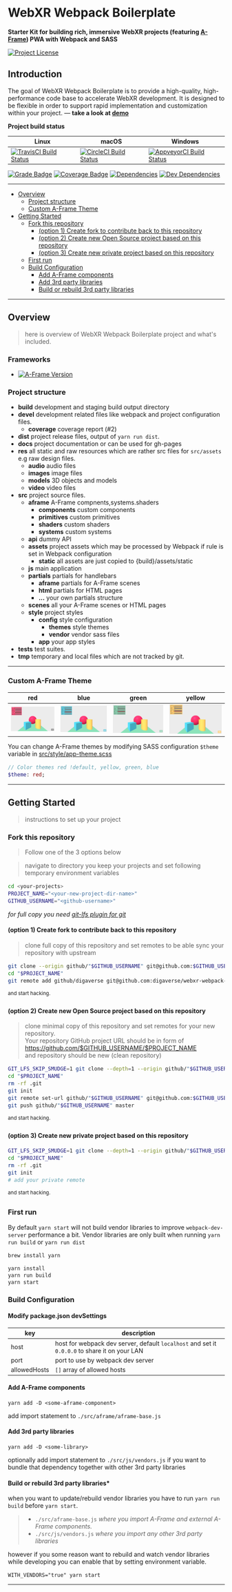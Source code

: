 # WebXR Webpack Boilerplate

**Starter Kit for building rich, immersive WebXR projects (featuring [A-Frame][aframe-link]) PWA with Webpack and SASS**

[![Project License][license-img]][license-link]

## Introduction

The goal of WebXR Webpack Boilerplate is to provide a high-quality, high-performance code base to accelerate WebXR development. It is designed to be flexible in order to support rapid implementation and customization within your project. — **take a look at [demo][demo-link]**

**Project build status**

| Linux | macOS | Windows |
| --- | --- | --- |
| [![TravisCI Build Status][travis-img]][travis-link] | [![CircleCI Build Status][circleci-img]][circleci-link] | [![AppveyorCI Build Status][appveyor-img]][appveyor-link] |

[![Grade Badge][codacy-grade-img]][codacy-grade-link]
[![Coverage Badge][coverage-img]][coverage-link]
[![Dependencies][dep-status-img]][dep-status-link]
[![Dev Dependencies][devdep-status-img]][devdep-status-link]

---

- [Overview](#overview)
  * [Project structure](#project-structure)
  * [Custom A-Frame Theme](#custom-a-frame-theme)
- [Getting Started](#getting-started)
  * [Fork this repository](#fork-this-repository)
    + [(option 1) Create fork to contribute back to this repository](#-option-1--create-fork-to-contribute-back-to-this-repository)
    + [(option 2) Create new Open Source project based on this repository](#-option-2--create-new-open-source-project-based-on-this-repository)
    + [(option 3) Create new private project based on this repository](#-option-3--create-new-private-project-based-on-this-repository)
  * [First run](#first-run)
  * [Build Configuration](#build-configuration)
    * [Add A-Frame components](#add-a-frame-components)
    * [Add 3rd party libraries](#add-3rd-party-libraries)
    * [Build or rebuild 3rd party libraries](build-or-rebuild-3rd-party-libraries)

---
## Overview
> here is overview of WebXR Webpack Boilerplate project and what's included.

### Frameworks

- [![A-Frame Version][aframe-img]][aframe-link]

### Project structure

- **build** development and staging build output directory
- **devel** development related files like webpack and project configuration files.
  - **coverage** coverage report (#2)
- **dist** project release files, output of `yarn run dist`.
- **docs** project documentation or can be used for gh-pages
- **res** all static and raw resources which are rather src files for `src/assets` e.g raw design files.
  - **audio** audio files
  - **images** image files
  - **models** 3D objects and models
  - **video** video files
- **src** project source files.
  - **aframe** A-Frame compnents,systems.shaders
    - **components** custom components
    - **primitives** custom primitives
    - **shaders** custom shaders
    - **systems** custom systems
  - **api** dummy API
  - **assets** project assets which may be processed by Webpack if rule is set in Webpack configuration
    - **static** all assets are just copied to {build}/assets/static
  - **js** main application
  - **partials** partials for handlebars
    - **aframe** partials for A-Frame scenes
    - **html** partials for HTML pages
    - **...** your own partials structure
  - **scenes** all your A-Frame scenes or HTML pages
  - **style** project styles
    - **config** style configuration
      - **themes** style themes
      - **vendor** vendor sass files
    - **app** your app styles
- **tests** test suites.
- **tmp** temporary and local files which are not tracked by git.

---

### Custom A-Frame Theme

| red | blue | green | yellow |
| :---: | :---: | :---: | :---: |
| ![Theme red][screeenshot-theme-red] | ![Theme blue][screeenshot-theme-blue]  | ![Theme -green][screeenshot-theme-green]  | ![Theme yellow][screeenshot-theme-yellow] |

You can change A-Frame themes by modifying SASS configuration  `$theme` variable in [src/style/app-theme.scss](src/style/app-theme.scss)

```sass
// Color themes red !default, yellow, green, blue
$theme: red;
```

---

## Getting Started
> instructions to set up your project

### Fork this repository
> Follow one of the 3 options below

> navigate to directory you keep your projects and set following temporary environment variables

```bash
cd <your-projects>
PROJECT_NAME="<your-new-project-dir-name>"
GITHUB_USERNAME="<github-username>"
```

*for full copy you need [git-lfs plugin for git][git-lfs-link]*

#### (option 1) Create fork to contribute back to this repository
> clone full copy of this repository and set remotes to be able sync your repository with upstream

```bash
git clone --origin github/"$GITHUB_USERNAME" git@github.com:$GITHUB_USERNAME/webxr-webpack-boilerplate.git "$PROJECT_NAME"
cd "$PROJECT_NAME"
git remote add github/digaverse git@github.com:digaverse/webxr-webpack-boilerplate.git
```
<sup>and start hacking.</sup>

#### (option 2) Create new Open Source project based on this repository
> clone minimal copy of this repository and set remotes for your new repository.  
> Your repository GitHub project URL should be in form of  
> https://github.com/$GITHUB_USERNAME/$PROJECT_NAME  
> and repository should be new (clean repository)

```bash
GIT_LFS_SKIP_SMUDGE=1 git clone --depth=1 --origin github/"$GITHUB_USERNAME" git@github.com:$GITHUB_USERNAME/webxr-webpack-boilerplate.git "$PROJECT_NAME"
cd "$PROJECT_NAME"
rm -rf .git
git init
git remote set-url github/"$GITHUB_USERNAME" git@github.com:$GITHUB_USERNAME/"$PROJECT_NAME".git
git push github/"$GITHUB_USERNAME" master
```
<sup>and start hacking.</sup>

#### (option 3) Create new private project based on this repository


```bash
GIT_LFS_SKIP_SMUDGE=1 git clone --depth=1 --origin github/"$GITHUB_USERNAME" git@github.com:"$GITHUB_USERNAME"/webxr-webpack-boilerplate.git "$PROJECT_NAME"
cd "$PROJECT_NAME"
rm -rf .git
git init
# add your private remote
```
<sup>and start hacking.</sup>

### First run

By default `yarn start` will not build vendor libraries to improve `webpack-dev-server` performance a bit.
Vendor libraries are only built when running `yarn run build` or `yarn run dist`

```
brew install yarn
```

```
yarn install
yarn run build
yarn start
```

### Build Configuration

#### Modify package.json devSettings

| key | description |
| --- | --- |
| host | host for webpack dev server, default `localhost` and set it `0.0.0.0` to share it on your LAN |
| port | port to use by webpack dev server |
| allowedHosts | `[]` array of allowed hosts |

#### Add A-Frame components

```
yarn add -D <some-aframe-component>
```
add import statement to `./src/aframe/aframe-base.js`

#### Add 3rd party libraries

```
yarn add -D <some-library>
```

optionally add import statement to `./src/js/vendors.js` if you want to bundle that dependency together with other 3rd party libraries

#### Build or rebuild 3rd party libraries*

when you want to update/rebuild vendor libraries you have to run `yarn run build` before `yarn start`.

> - `./src/aframe-base.js` *where you import A-Frame and external A-Frame components.*
> - `./src/js/vendors.js` *where you import any other 3rd party libraries*


however if you some reason want to rebuild and watch vendor libraries while
developing you can enable that by setting environment variable.

```
WITH_VENDORS="true" yarn start
```

---
<!-- ASSETS and LINKS -->
<!-- License -->
[license-img]: https://img.shields.io/badge/license-MIT-blue.svg?style=flat-square
[license-link]: https://raw.githubusercontent.com/digaverse/webxr-webpack-boilerplate/master/LICENSE

<!-- A-Frame -->
[aframe-img]: https://img.shields.io/badge/a--frame-0.7.1-FC3164.svg?style=flat-square
[aframe-link]: https://aframe.io/
[aframe-logo]: assets/images/aframe/logo-152.png

<!-- travis-ci -->
[travis-img]: https://travis-ci.org/digaverse/webxr-webpack-boilerplate.svg?branch=master
[travis-link]: https://travis-ci.org/digaverse/webxr-webpack-boilerplate

<!-- circleci -->
[circleci-img]: https://circleci.com/gh/digaverse/webxr-webpack-boilerplate/tree/master.svg?style=svg
[circleci-link]: https://circleci.com/gh/digaverse/webxr-webpack-boilerplate/tree/master

<!-- appveyor -->
[appveyor-img]: https://ci.appveyor.com/api/projects/status/euaqfb6ir75eucxq?svg=true
[appveyor-link]: https://ci.appveyor.com/project/mkungla/webxr-webpack-boilerplate

<!-- Codacy Badge Grade -->
[codacy-grade-img]: https://api.codacy.com/project/badge/Grade/b903edd39cb141de94c007cc4d0c4f7d
[codacy-grade-link]: https://www.codacy.com/app/marko-kungla/webxr-webpack-boilerplate?utm_source=github.com&amp;utm_medium=referral&amp;utm_content=digaverse/webxr-webpack-boilerplate&amp;utm_campaign=Badge_Grade

<!-- Codacy Badge Coverage -->
[coverage-img]: https://img.shields.io/coveralls/github/digaverse/webxr-webpack-boilerplate.svg
[coverage-link]: https://github.com/digaverse/webxr-webpack-boilerplate

[dep-status-img]: https://david-dm.org/digaverse/webxr-webpack-boilerplate/status.svg
[dep-status-link]: https://david-dm.org/digaverse/webxr-webpack-boilerplate#info=dependencies
[devdep-status-img]: https://david-dm.org/digaverse/webxr-webpack-boilerplate/dev-status.svg
[devdep-status-link]: https://david-dm.org/digaverse/webxr-webpack-boilerplate#info=devDependencies

[git-lfs-link]: https://git-lfs.github.com/
[demo-link]: https://digaverse.github.io/webxr-webpack-boilerplate
<!-- images -->
[screeenshot-theme-red]: res/images/screenshots/theme-red.png
[screeenshot-theme-blue]: res/images/screenshots/theme-blue.png
[screeenshot-theme-green]: res/images/screenshots/theme-green.png
[screeenshot-theme-yellow]: res/images/screenshots/theme-yellow.png
